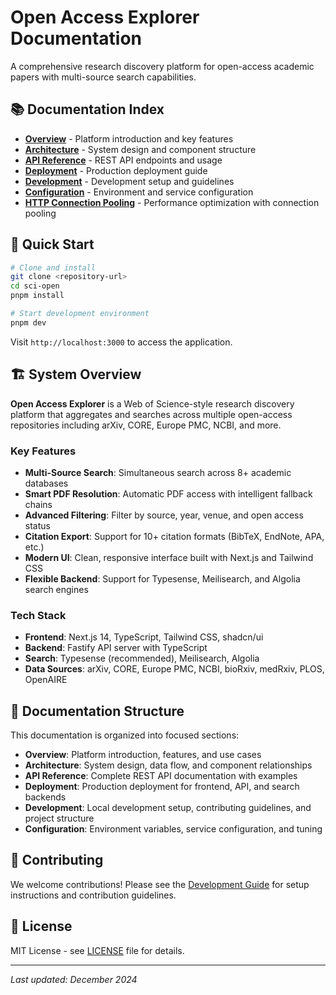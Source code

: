# Open Access Explorer Documentation

A comprehensive research discovery platform for open-access academic papers with multi-source search capabilities.

## 📚 Documentation Index

- [**Overview**](./overview.md) - Platform introduction and key features
- [**Architecture**](./architecture.md) - System design and component structure  
- [**API Reference**](./api.md) - REST API endpoints and usage
- [**Deployment**](./deployment.md) - Production deployment guide
- [**Development**](./development.md) - Development setup and guidelines
- [**Configuration**](./configuration.md) - Environment and service configuration
- [**HTTP Connection Pooling**](./http-connection-pooling.md) - Performance optimization with connection pooling

## 🚀 Quick Start

```bash
# Clone and install
git clone <repository-url>
cd sci-open
pnpm install

# Start development environment
pnpm dev
```

Visit `http://localhost:3000` to access the application.

## 🏗️ System Overview

**Open Access Explorer** is a Web of Science-style research discovery platform that aggregates and searches across multiple open-access repositories including arXiv, CORE, Europe PMC, NCBI, and more.

### Key Features

- **Multi-Source Search**: Simultaneous search across 8+ academic databases
- **Smart PDF Resolution**: Automatic PDF access with intelligent fallback chains
- **Advanced Filtering**: Filter by source, year, venue, and open access status
- **Citation Export**: Support for 10+ citation formats (BibTeX, EndNote, APA, etc.)
- **Modern UI**: Clean, responsive interface built with Next.js and Tailwind CSS
- **Flexible Backend**: Support for Typesense, Meilisearch, and Algolia search engines

### Tech Stack

- **Frontend**: Next.js 14, TypeScript, Tailwind CSS, shadcn/ui
- **Backend**: Fastify API server with TypeScript
- **Search**: Typesense (recommended), Meilisearch, Algolia
- **Data Sources**: arXiv, CORE, Europe PMC, NCBI, bioRxiv, medRxiv, PLOS, OpenAIRE

## 📖 Documentation Structure

This documentation is organized into focused sections:

- **Overview**: Platform introduction, features, and use cases
- **Architecture**: System design, data flow, and component relationships
- **API Reference**: Complete REST API documentation with examples
- **Deployment**: Production deployment for frontend, API, and search backends
- **Development**: Local development setup, contributing guidelines, and project structure
- **Configuration**: Environment variables, service configuration, and tuning

## 🤝 Contributing

We welcome contributions! Please see the [Development Guide](./development.md) for setup instructions and contribution guidelines.

## 📄 License

MIT License - see [LICENSE](../LICENSE) file for details.

---

*Last updated: December 2024*
